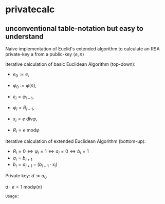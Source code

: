 # privatecalc
## unconventional table-notation but easy to understand
Naive implementation of Euclid's extended algorithm to calculate an RSA private-key a from a public-key $\langle e, n\rangle$

Iterative calculation of basic Euclidean Algorithm (top-down):
- $e_0 := e$,
- $\varphi_0 := \varphi(n)$,

- $e_i = \varphi_{i-1}$,
- $\varphi_i = R_{i-1}$,
- $x_i = e~\text{div} \varphi$,
- $R_i = e~\text{mod} \varphi$

Iterative calculation of extended Euclidean Algorithm (bottom-up):
- $R_i = 0 \Leftrightarrow \varphi_i = 1 \Leftrightarrow a_i = 0 \Leftrightarrow b_i = 1$
- $a_i = b_{i+1}$
- $b_i = a_{i+1} - (b_{i+1} \cdot x_i)$

Private key: $d := a_0$

$d \cdot e = 1~\text{mod} \varphi(n)$

```
Usage:
```
